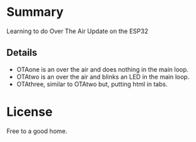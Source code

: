 # Summary 
Learning to do Over The Air Update on the ESP32

## Details 
- OTAone is an over the air and does nothing in the main loop.
- OTAtwo is an over the air and blinks an LED in the main loop.
- OTAthree, similar to OTAtwo but, putting html in tabs.


# License 
Free to a good home.
